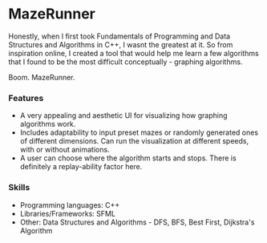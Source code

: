 # MazeRunner

Honestly, when I first took Fundamentals of Programming and Data Structures and Algorithms in C++, I wasnt the greatest at it. So from inspiration online, I created a tool that would help me learn a few algorithms that I found to be the most difficult conceptually - graphing algorithms.

Boom. MazeRunner.

### Features

- A very appealing and aesthetic UI for visualizing how graphing algorithms work.
- Includes adaptability to input preset mazes or randomly generated ones of different dimensions. Can run the visualization at different speeds, with or without animations.
- A user can choose where the algorithm starts and stops. There is definitely a replay-ability factor here.

### Skills

- Programming languages: C++
- Libraries/Frameworks: SFML
- Other: Data Structures and Algorithms - DFS, BFS, Best First, Dijkstra's Algorithm
